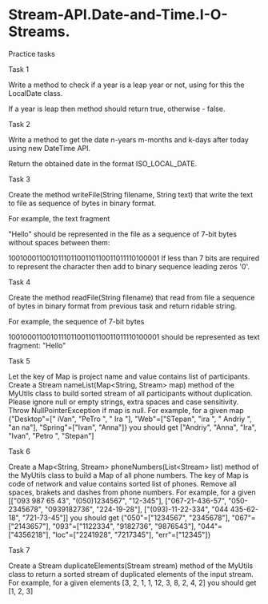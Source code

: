 # Stream-API.Date-and-Time.I-O-Streams.
Practice tasks


Task 1

Write a method to check if a year is a leap year or not, using for this the LocalDate class.

If a year is leap then method should return true, otherwise - false.

Task 2


Write a method to get the date n-years m-months and k-days after today using new DateTime API.

Return the obtained date in the format ISO_LOCAL_DATE.


Task 3


Create the method writeFile(String filename, String text) that write the text to file as sequence of bytes in binary format.

For example, the text fragment

"Hello"
should be represented in the file as a sequence of 7-bit bytes without spaces between them:

100100011001011101100110110011011110100001
If less than 7 bits are required to represent the character then add to binary sequence leading zeros '0'.

Task 4

Create the method readFile(String filename) that read from file a sequence of bytes in binary format from previous task and return ridable string.

For example, the sequence of 7-bit bytes

100100011001011101100110110011011110100001
should be represented as text fragment:
"Hello"


Task 5


Let the key of Map is project name and value contains list of participants.
Create a Stream<String> nameList(Map<String, Stream<String>> map) method of the MyUtils class to build sorted stream of all participants without duplication.
Please ignore null or empty strings, extra spaces and case sensitivity.
Throw NullPointerException if map is null.
For example, for a given map
{"Desktop"=[" iVan", "PeTro ", " Ira "], "Web"=["STepan", "ira ", " Andriy ", "an na"], "Spring"=["Ivan", "Anna"]}
you should get
["Andriy", "Anna", "Ira", "Ivan", "Petro ", "Stepan"]


Task 6


Create a Map<String, Stream<String>> phoneNumbers(List<Stream<String>> list) method of the MyUtils class to build a Map of all phone numbers.
The key of Map is code of network and value contains sorted list of phones.
Remove all spaces, brakets and dashes from phone numbers.
For example, for a given
[["093 987 65 43", "(050)1234567", "12-345"], ["067-21-436-57", "050-2345678", "0939182736", "224-19-28"], ["(093)-11-22-334", "044 435-62-18", "721-73-45"]]
you should get
{"050"=["1234567", "2345678"], "067"=["2143657"], "093"=["1122334", "9182736", "9876543"], "044"=["4356218"], "loc"=["2241928", "7217345"], "err"=["12345"]}


Task 7 


Create a Stream<Integer> duplicateElements(Stream<Integer> stream) method of the MyUtils class to return a sorted stream of duplicated elements of the input stream.
For example, for a given elements
[3, 2, 1, 1, 12, 3, 8, 2, 4, 2]
you should get
[1, 2, 3]
